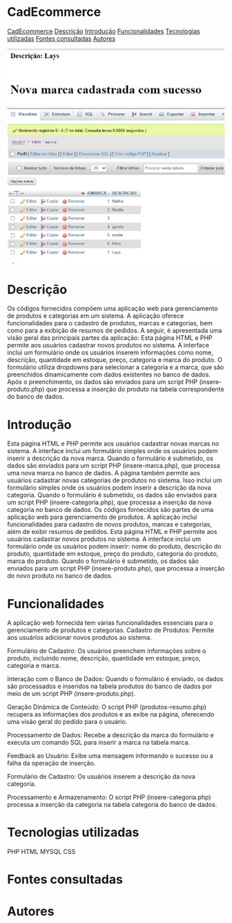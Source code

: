 # CadEcommerce

[CadEcommerce](#cadecommerce)
[Descrição](#descri%C3%A7%C3%A3o)
[Introdução](#introdu%C3%A7%C3%A3o)
[Funcionalidades](#funcinalidades)
[Tecnologias utilizadas](#tecnologias-utilizadas)
[Fontes consultadas](#fontes-consultadas)
[Autores](#autores)


![img do codigo](img.png.png)
![img do codigo](img.2.png)
# Descrição
Os códigos fornecidos compõem uma aplicação web para gerenciamento de produtos e categorias em um sistema. A aplicação oferece funcionalidades para o cadastro de produtos, marcas e categorias, bem como para a exibição de resumos de pedidos. A seguir, é apresentada uma visão geral das principais partes da aplicação:
Esta página HTML e PHP permite aos usuários cadastrar novos produtos no sistema. A interface inclui um formulário onde os usuários inserem informações como nome, descrição, quantidade em estoque, preço, categoria e marca do produto. O formulário utiliza dropdowns para selecionar a categoria e a marca, que são preenchidos dinamicamente com dados existentes no banco de dados. Após o preenchimento, os dados são enviados para um script PHP (insere-produto.php) que processa a inserção do produto na tabela correspondente do banco de dados.
# Introdução
Esta página HTML e PHP permite aos usuários cadastrar novas marcas no sistema. A interface inclui um formulário simples onde os usuários podem inserir a descrição da nova marca. Quando o formulário é submetido, os dados são enviados para um script PHP (insere-marca.php), que processa uma nova marca no banco de dados.
A página também permite aos usuários cadastrar novas categorias de produtos no sistema. Isso inclui um formulário simples onde os usuários podem inserir a descrição da nova categoria. Quando o formulário é submetido, os dados são enviados para um script PHP (insere-categoria.php), que processa a inserção da nova categoria no banco de dados.
Os códigos fornecidos são partes de uma aplicação web para gerenciamento de produtos. A aplicação inclui funcionalidades para cadastro de novos produtos, marcas e categorias, além de exibir resumos de pedidos. Esta página HTML e PHP permite aos usuários cadastrar novos produtos no sistema. A interface inclui um formulário onde os usuários podem inserir:
nome do produto, descrição do produto, quantidade em estoque, preço do produto, categoria do produto, marca do produto. Quando o formulário é submetido, os dados são enviados para um script PHP (insere-produto.php), que processa a inserção do novo produto no banco de dados.

# Funcionalidades
A aplicação web fornecida tem várias funcionalidades essenciais para o gerenciamento de produtos e categorias. 
Cadastro de Produtos: Permite aos usuários adicionar novos produtos ao sistema.

Formulário de Cadastro: Os usuários preenchem informações sobre o produto, incluindo nome, descrição, quantidade em estoque, preço, categoria e marca.

Interação com o Banco de Dados: Quando o formulário é enviado, os dados são processados e inseridos na tabela produtos do banco de dados por meio de um script PHP (insere-produto.php).

Geração Dinâmica de Conteúdo: O script PHP (produtos-resumo.php) recupera as informações dos produtos e as exibe na página, oferecendo uma visão geral do pedido para o usuário.

Processamento de Dados: Recebe a descrição da marca do formulário e executa um comando SQL para inserir a marca na tabela marca.

Feedback ao Usuário: Exibe uma mensagem informando o sucesso ou a falha da operação de inserção.

Formulário de Cadastro: Os usuários inserem a descrição da nova categoria.

Processamento e Armazenamento: O script PHP (insere-categoria.php) processa a inserção da categoria na tabela categoria do banco de dados.
# Tecnologias utilizadas
PHP
HTML
MYSQL
CSS
# Fontes consultadas
# Autores